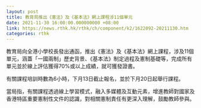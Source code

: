 ```yaml
---
layout: post
title: 教育局推出《憲法》及《基本法》網上課程涉11個單元
date: 2021-11-30 16:00:00.000000000 +08:00
link: https://news.rthk.hk/rthk/ch/component/k2/1622092-20211130.htm
categories: rthk
---
```


教育局向全港小學校長發出通函，推出《憲法》及《基本法》網上課程，涉及11個單元，涵蓋「一國兩制」歷史背景、《基本法》制定過程及憲制基礎等，完成所有單元並於線上評估獲得70%或以上成績，就可獲發證書。

有關課程培訓時數為6小時，下月13日截止報名，並於下月20日起舉行課程。

當局指，有關課程透過線上學習模式，融入多媒體及互動元素，增進教師對國家及香港特區重要憲制性文件的認識，對相關憲制責任有更深入理解，鼓勵教師參與。
